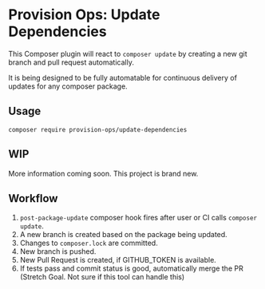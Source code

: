 # Provision Ops: Update Dependencies

This Composer plugin will react to `composer update` by creating a new git 
branch and pull request automatically.

It is being designed to be fully automatable for continuous delivery 
of updates for any composer package.

## Usage


    composer require provision-ops/update-dependencies
    
## WIP

More information coming soon. This project is brand new.

## Workflow

1. `post-package-update` composer hook fires after user or CI calls `composer update`.
2. A new branch is created based on the package being updated. 
3. Changes to `composer.lock` are committed.
4. New branch is pushed.
5. New Pull Request is created, if GITHUB_TOKEN is available.
6. If tests pass and commit status is good, automatically merge the PR
   (Stretch Goal. Not sure if this tool can handle this)